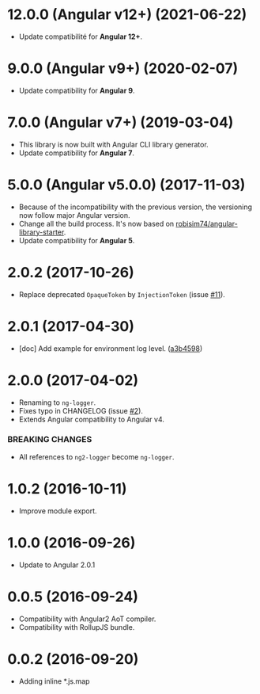 # 12.0.0 (Angular v12+) (2021-06-22)
 * Update compatibilité for **Angular 12+**.

# 9.0.0 (Angular v9+) (2020-02-07)
 * Update compatibility for **Angular 9**.

# 7.0.0 (Angular v7+) (2019-03-04)
 * This library is now built with Angular CLI library generator.
 * Update compatibility for **Angular 7**.

# 5.0.0 (Angular v5.0.0) (2017-11-03)
 * Because of the incompatibility with the previous version, the versioning now follow major Angular version.
 * Change all the build process. It's now based on [robisim74/angular-library-starter](https://github.com/robisim74/angular-library-starter).
 * Update compatibility for **Angular 5**.

# 2.0.2 (2017-10-26)
 * Replace deprecated `OpaqueToken` by `InjectionToken` (issue [#11](https://github.com/noemi-salaun/ng-logger/issues/11)).

# 2.0.1 (2017-04-30)
 * [doc] Add example for environment log level. ([a3b4598](https://github.com/noemi-salaun/ng-logger/commit/a3b45986ba0b501d2614685f84b6cf2fcac3eeff))

# 2.0.0 (2017-04-02)
 * Renaming to `ng-logger`.
 * Fixes typo in CHANGELOG (issue [#2](https://github.com/noemi-salaun/ng-logger/issues/2)).
 * Extends Angular compatibility to Angular v4.
 
### BREAKING CHANGES
 * All references to `ng2-logger` become `ng-logger`.

# 1.0.2 (2016-10-11)
 * Improve module export.

# 1.0.0 (2016-09-26)
 * Update to Angular 2.0.1

# 0.0.5 (2016-09-24)

 * Compatibility with Angular2 AoT compiler.
 * Compatibility with RollupJS bundle.
 
# 0.0.2 (2016-09-20)

 * Adding inline *.js.map
